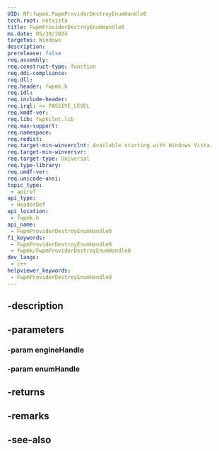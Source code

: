 ```yaml
---
UID: NF:fwpmk.FwpmProviderDestroyEnumHandle0
tech.root: netvista
title: FwpmProviderDestroyEnumHandle0
ms.date: 05/30/2024
targetos: Windows
description: 
prerelease: false
req.assembly: 
req.construct-type: function
req.ddi-compliance: 
req.dll: 
req.header: fwpmk.h
req.idl: 
req.include-header: 
req.irql: <= PASSIVE_LEVEL
req.kmdf-ver: 
req.lib: fwpkclnt.lib
req.max-support: 
req.namespace: 
req.redist: 
req.target-min-winverclnt: Available starting with Windows Vista.
req.target-min-winversvr: 
req.target-type: Universal
req.type-library: 
req.umdf-ver: 
req.unicode-ansi: 
topic_type:
 - apiref
api_type:
 - HeaderDef
api_location:
 - fwpmk.h
api_name:
 - FwpmProviderDestroyEnumHandle0
f1_keywords:
 - FwpmProviderDestroyEnumHandle0
 - fwpmk/FwpmProviderDestroyEnumHandle0
dev_langs:
 - c++
helpviewer_keywords:
 - FwpmProviderDestroyEnumHandle0
---
```


## -description

## -parameters

### -param engineHandle

### -param enumHandle

## -returns

## -remarks

## -see-also

